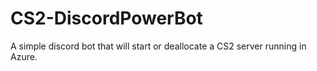 # CS2-DiscordPowerBot
 A simple discord bot that will start or deallocate a CS2 server running in Azure.
